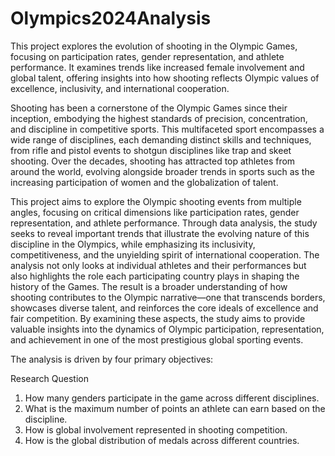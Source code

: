 # Olympics2024Analysis
This project explores the evolution of shooting in the Olympic Games, focusing on participation rates, gender representation, and athlete performance. It examines trends like increased female involvement and global talent, offering insights into how shooting reflects Olympic values of excellence, inclusivity, and international cooperation.


Shooting has been a cornerstone of the Olympic Games since their inception, embodying the highest standards of precision, concentration, and discipline in competitive sports. This multifaceted sport encompasses a wide range of disciplines, each demanding distinct skills and techniques, from rifle and pistol events to shotgun disciplines like trap and skeet shooting. Over the decades, shooting has attracted top athletes from around the world, evolving alongside broader trends in sports such as the increasing participation of women and the globalization of talent.

This project aims to explore the Olympic shooting events from multiple angles, focusing on critical dimensions like participation rates, gender representation, and athlete performance. Through data analysis, the study seeks to reveal important trends that illustrate the evolving nature of this discipline in the Olympics, while emphasizing its inclusivity, competitiveness, and the unyielding spirit of international cooperation. The analysis not only looks at individual athletes and their performances but also highlights the role each participating country plays in shaping the history of the Games. The result is a broader understanding of how shooting contributes to the Olympic narrative—one that transcends borders, showcases diverse talent, and reinforces the core ideals of excellence and fair competition. By examining these aspects, the study aims to provide valuable insights into the dynamics of Olympic participation, representation, and achievement in one of the most prestigious global sporting events.

The analysis is driven by four primary objectives:

Research Question
1. How many genders participate in the game across different disciplines.
2. What is the maximum number of points an athlete can earn based on the discipline.
3. How is global involvement represented in shooting competition.
4. How is the global distribution of medals across different countries.
